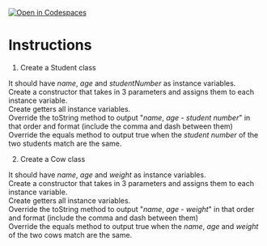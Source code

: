 [![Open in Codespaces](https://classroom.github.com/assets/launch-codespace-2972f46106e565e64193e422d61a12cf1da4916b45550586e14ef0a7c637dd04.svg)](https://classroom.github.com/open-in-codespaces?assignment_repo_id=19414296)
# Instructions  

  1. Create a Student class

It should have _name_, _age_ and _studentNumber_ as instance variables.</br>
Create a constructor that takes in 3 parameters and assigns them to each instance variable.</br>
Create getters all instance variables.</br>
Override the toString method to output "_name_, _age_ - _student number_" in that order and format (include the comma and dash between them)</br>
Override the equals method to output true when the _student number_ of the two students match are the same.</br>

  2. Create a Cow class

It should have _name_, _age_ and _weight_ as instance variables.</br>
Create a constructor that takes in 3 parameters and assigns them to each instance variable.</br>
Create getters all instance variables.</br>
Override the toString method to output "_name_, _age_ - _weight_" in that order and format (include the comma and dash between them)</br>
Override the equals method to output true when the _name_, _age_ and _weight_ of the two cows match are the same.</br>


  
